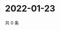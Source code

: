 # 2022-01-23

共 0 条

<!-- BEGIN WEIBO -->
<!-- 最后更新时间 Sun Jan 23 2022 15:13:56 GMT+0800 (China Standard Time) -->

<!-- END WEIBO -->
